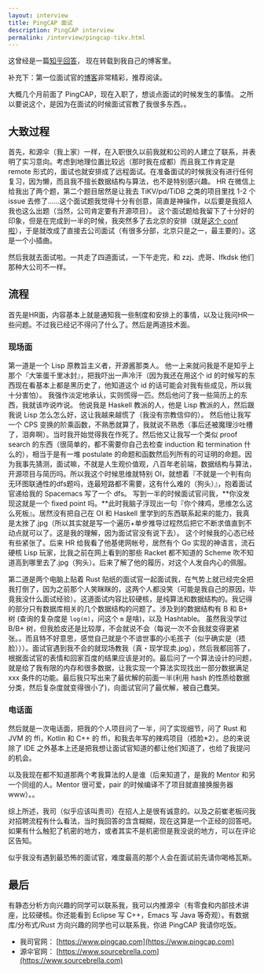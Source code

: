 ```yaml
---
layout: interview
title: PingCAP 面试
description: PingCAP interview
permalink: /interview/pingcap-tikv.html
---
```


这曾经是一篇[知乎回答](https://www.zhihu.com/answer/481452286)，
现在转载到我自己的博客里。

补充下：第一位面试官的[博客](http://www.zenlife.tk)非常精彩，推荐阅读。

大概几个月前面了 PingCAP，现在入职了，想谈点面试的时候发生的事情。
之所以要说这个，是因为在面试的时候面试官教了我很多东西。。

## 大致过程

首先，和源伞（我上家）一样，在入职很久以前我就和公司的人建立了联系，并表明了实习意向。考虑到地理位置比较远（那时我在成都）而且我工作肯定是 remote 形式的，面试也就安排成了远程面试。在准备面试的时候我没有进行任何复习，因为懒，而且我不擅长数据结构与算法，也不是特别感兴趣。 HR 在微信上给我出了两个题，第二个题目居然是让我去 TiKV/pd/TiDB 之类的项目里找 1-2 个 issue 去修了……这个面试题我觉得十分有创意，简直是神操作，以后要是我招人我也这么出题（当然，公司肯定要有开源项目）。
这个面试题给我留下了十分好的印象，但是在完成到一半的时候，我突然多了去北京的安排（就是[这个 conf 啦](http://juliacn.com/meetups/)），于是就改成了直接去公司面试（有很多分部，北京只是之一，最主要的）。这是一个小插曲。

然后我就去面试啦。一共走了四道面试，一下午走完，和 zzj、虎哥、lfkdsk 他们那种大公司不一样。

## 流程

首先是HR面，内容基本上就是通知我一些制度和安排上的事情，以及让我问HR一些问题。不过我已经记不得问了什么了。然后是两道技术面。

### 现场面

第一道是一个 Lisp 原教旨主义者，开源酱那类人。
他一上来就问我是不是知乎上那个『大笨蛋千里冰封』，把我吓出一声冷汗（因为我还在用这个 id 的时候写的东西现在看基本上都是黑历史了，他知道这个 id 的话可能会对我有些成见，所以我十分害怕）。
我强作淡定地承认，实则慌得一匹。然后他问了我一些简历上的东西，我就该咋说咋说。
他说我是 Haskell 教派的人，他是 Lisp 教派的人，然后跟我说 Lisp 怎么怎么好，这让我越来越慌了（我没有宗教信仰的）。
然后他让我写一个 CPS 变换的阶乘函数，不熟悉就算了，我就说不熟悉（事后还被魔理沙吐槽了，泪奔啊）。当时我开始觉得我在作死了。然后他又让我写一个类似 proof search 的东西（很简单的，都不需要你自己去检查 induction 和 termination 什么的），相当于是有一堆 postulate 的命题和函数然后列所有的可证明的命题。因为我事先猜测，面试嘛，不就是人生观价值观，八百年老前端，数据结构与算法，开源项目与简历吗。所以我这个时候思维就特别 OI，就想着『不就是一个判有向无环图联通性的dfs题吗，连最短路都不需要，这有什么难的（狗头）』，抱着面试官递给我的 Spacemacs 写了一个 dfs。
写到一半的时候面试官问我，**你没发现这就是一个 fixed point 吗。**此时我脑子浮现出一句『你个辣鸡，思维怎么这么死板』。居然没有把自己在 OI 和 Haskell 里学到的东西联系起来的能力，我真是太挫了.jpg（所以其实就是写一个遍历+单步推导过程然后把它不断求值直到不动点就可以了。这是我的理解，因为面试官没有说下去）。
这个时候我的心态已经有些紧张了。后来 HR 给我看了他基佬网帐号，居然有个 Go 实现的神语言，流石硬核 Lisp 玩家，比我之前在网上看到的那些 Racket 都不知道的 Scheme 吹不知道高到哪里去了.jpg（狗头）。后来了解了他的履历，对这个人发自内心的佩服。

第二道是两个电脑上贴着 Rust 贴纸的面试官一起面试我，在气势上就已经完全把我打倒了，因为之前那个人笑眯眯的，这两个人都没笑（可能是我自己的原因，毕竟我没什么面试经验）。这道面试内容比较硬核，是纯算法和数据结构的。我记得的部分只有数据库相关的几个数据结构的问题了。涉及到的数据结构有 B 和 B+ 树 (查询的复杂度是 `log(m)`，问这个 `m` 是啥)，以及 Hashtable。
虽然我没学过 B/B+ 树，但我脸皮还是比较厚，不会就说不会（每说一次不会我就变得更紧张。。而且特不好意思，感觉自己就是个不谙世事的小毛孩子（似乎确实是（捂脸）））。面试官遇到我不会的就现场教我（真・现学现卖.jpg），然后我都回答了，根据面试官的表情和回家百度的结果应该是对的。最后问了一个算法设计的问题，就是给了我有限的内存和很多数据，让我实现一个算法实现找出一部分数据满足 xxx 条件的功能。最后我只写出来了最优解的前面一半(利用 hash 的性质给数据分类，然后复杂度就变得很小了)，向面试官问了最优解，被自己蠢哭。

### 电话面

然后就是一次电话面，把我的个人项目问了一半，问了实现细节，问了 Rust 和 JVM 的 ffi，Kotlin 和 C++ 的 ffi，和我去年写的辣鸡项目（捂脸*2）。总的来说除了 IDE 之外基本上还是把我想让面试官知道的都让他们知道了，也给了我提问的机会。

以及我现在都不知道那两个考我算法的人是谁（后来知道了，是我的 Mentor 和另一个同组的人。Mentor 很可爱，pair 的时候编译不了项目就直接换服务器 www）。。

综上所述，我司（似乎应该叫贵司）在招人上是很有诚意的。以及之前崔老板问我对招聘流程有什么看法，当时我回答的含含糊糊，现在这算是一个正经的回答吧。如果有什么触犯了机密的地方，或者其实不是机密但是我没说的地方，可以在评论区告知。

似乎我没有遇到最恐怖的面试官，难度最高的那个人会在面试前先请你喝格瓦斯。

## 最后

有静态分析方向兴趣的同学可以联系我，我可以内推源伞（有零食和内部技术讲座，比较硬核。你还能看到 Eclipse 写 C++，Emacs 写 Java 等奇观）。有数据库/分布式/Rust 方向兴趣的同学也可以联系我，你进 PingCAP 我请你吃饭。

+ 我司官网： [https://www.pingcap.com](https://www.pingcap.com)
+ 源伞官网： [https://www.sourcebrella.com](https://www.sourcebrella.com)

